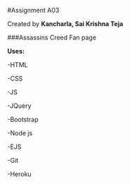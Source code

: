 #Assignment A03

Created by **Kancharla, Sai Krishna Teja**

###Assassins Creed Fan page 

**Uses:**

-HTML 

-CSS

-JS

-JQuery 

-Bootstrap 

-Node js

-EJS

-Git 

-Heroku 

